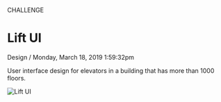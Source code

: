 <p class="type">CHALLENGE</p>

# Lift UI

<p class="meta">Design  /  Monday, March 18, 2019 1:59:32pm</p>

User interface design for elevators in a building that has more than 1000 floors.

![Lift UI](https://farooq-agent.web.app/assets/images/works/large/lift.jpg)
